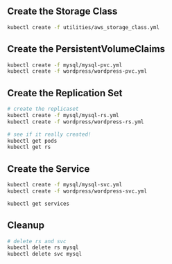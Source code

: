 ## Create the Storage Class
```sh
kubectl create -f utilities/aws_storage_class.yml
```

## Create the PersistentVolumeClaims
```sh
kubectl create -f mysql/mysql-pvc.yml
kubectl create -f wordpress/wordpress-pvc.yml
```

## Create the Replication Set

```sh
# create the replicaset
kubectl create -f mysql/mysql-rs.yml
kubectl create -f wordpress/wordpress-rs.yml

# see if it really created!
kubectl get pods
kubectl get rs
```

## Create the Service

```sh
kubectl create -f mysql/mysql-svc.yml
kubectl create -f wordpress/wordpress-svc.yml

kubectl get services
```

## Cleanup

```sh
# delete rs and svc
kubectl delete rs mysql
kubectl delete svc mysql
```